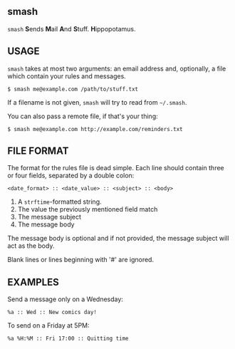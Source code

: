 smash
------

`smash` **S**ends **M**ail **A**nd **S**tuff. **H**ippopotamus.



USAGE
-----

`smash` takes at most two arguments: an email address and,
optionally, a file which contain your rules and messages.

    $ smash me@example.com /path/to/stuff.txt


If a filename is not given, `smash` will try to read from
`~/.smash`.


You can also pass a remote file, if that's your thing:

    $ smash me@example.com http://example.com/reminders.txt



FILE FORMAT
-----------

The format for the rules file is dead simple. Each line should contain
three or four fields, separated by a double colon:

    <date_format> :: <date_value> :: <subject> :: <body>

1. A `strftime`-formatted string.
2. The value the previously mentioned field match
3. The message subject
4. The message body

The message body is optional and if not provided, the message subject
will act as the body.

Blank lines or lines beginning with '#' are ignored.



EXAMPLES
--------

Send a message only on a Wednesday:

    %a :: Wed :: New comics day!


To send on a Friday at 5PM:

    %a %H:%M :: Fri 17:00 :: Quitting time
